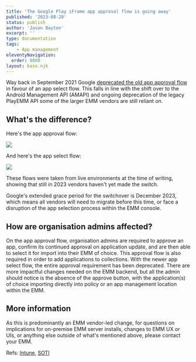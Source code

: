 ```yaml
---
title: 'The Google Play iFrame app approval flow is going away'
published: '2023-08-20'
status: publish
author: 'Jason Bayton'
excerpt: ''
type: documentation
tags: 
    - App management
eleventyNavigation:
  order: 8000
layout: base.njk
---
```

Way back in September 2021 Google [deprecated the old app approval flow](https://developers.google.com/android/work/deprecations#app_approval_september_1_2022) in favour of an app select flow. This falls in line with the shift over to the Android Management API (AMAPI) and ongoing deprecation of the legacy PlayEMM API some of the larger EMM vendors are still reliant on.

## What's the difference?

Here's the app approval flow: 

![](https://cdn.bayton.org/uploads/2023/08/2023-08-20_23.42.19.gif)

And here's the app select flow:

![](https://cdn.bayton.org/uploads/2023/08/2023-08-20_23.43.37.gif)

These flows were taken from live environments at the time of writing, showing that still in 2023 vendors haven't yet made the switch.

Google's extended grace period for the switchover is December 2023, which means all vendors will need to migrate before this time, or face a disruption of the app selection process within the EMM console.

## How are organisation admins affected?

On the app approval flow, organisation admins are required to approve an app, confirm its continued approval on application update, and are then able to select it for import into their EMM of choice. This approval flow is also required in order to add applications to collections. With the newer app select flow, the entire approval requirement has been deprecated. There are more impactful changes needed on the EMM backend, but all the admin should notice is the absence of the approve button, with the application(s) of choice importing directly into policy or an app management location within the EMM. 

## More information

As this is predominantly an EMM vendor-led change, for questions on implications for on-premise EMM server installs, changes to EMM UX or UIs, or anything else outside of what's mentioned above, please contact your EMM. 

Refs: [Intune](https://techcommunity.microsoft.com/t5/intune-customer-success/support-tip-intune-moving-to-support-new-google-play-android/ba-p/3849875), [SOTI](https://discussions.soti.net/articles/google-managed-playstore-emm-deprecations-coming-in-december-1-2023-1)